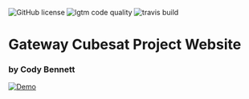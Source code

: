 ![GitHub license](https://img.shields.io/badge/license-MIT-blue.svg)
![lgtm code quality](https://img.shields.io/lgtm/grade/javascript/g/gkjohnson/three-mesh-bvh.svg?label=code-quality)
![travis build](https://img.shields.io/travis/gkjohnson/three-mesh-bvh.svg)

# Gateway Cubesat Project Website
### by Cody Bennett

[![Demo](img/demo.png)](https://codyb.co/gatesat)
